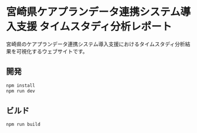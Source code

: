 # 宮崎県ケアプランデータ連携システム導入支援 タイムスタディ分析レポート

宮崎県のケアプランデータ連携システム導入支援におけるタイムスタディ分析結果を可視化するウェブサイトです。

## 開発

```bash
npm install
npm run dev
```

## ビルド

```bash
npm run build
```

